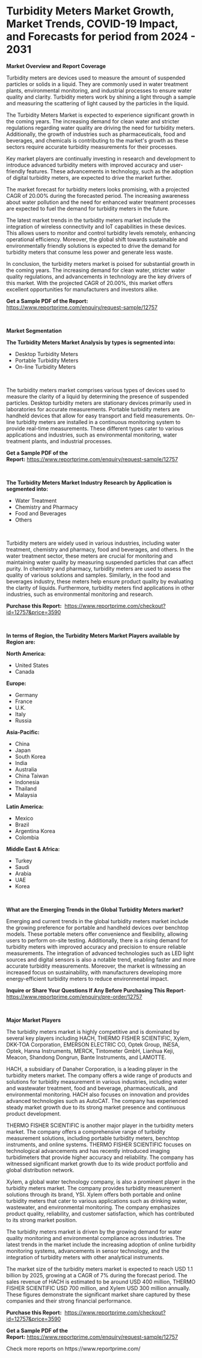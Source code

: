 <p><h1>Turbidity Meters Market Growth, Market Trends, COVID-19 Impact, and Forecasts for period from 2024 - 2031</h1></p><p><strong>Market Overview and Report Coverage</strong></p>
<p><p>Turbidity meters are devices used to measure the amount of suspended particles or solids in a liquid. They are commonly used in water treatment plants, environmental monitoring, and industrial processes to ensure water quality and clarity. Turbidity meters work by shining a light through a sample and measuring the scattering of light caused by the particles in the liquid.</p><p>The Turbidity Meters Market is expected to experience significant growth in the coming years. The increasing demand for clean water and stricter regulations regarding water quality are driving the need for turbidity meters. Additionally, the growth of industries such as pharmaceuticals, food and beverages, and chemicals is contributing to the market's growth as these sectors require accurate turbidity measurements for their processes.</p><p>Key market players are continually investing in research and development to introduce advanced turbidity meters with improved accuracy and user-friendly features. These advancements in technology, such as the adoption of digital turbidity meters, are expected to drive the market further.</p><p>The market forecast for turbidity meters looks promising, with a projected CAGR of 20.00% during the forecasted period. The increasing awareness about water pollution and the need for enhanced water treatment processes are expected to fuel the demand for turbidity meters in the future.</p><p>The latest market trends in the turbidity meters market include the integration of wireless connectivity and IoT capabilities in these devices. This allows users to monitor and control turbidity levels remotely, enhancing operational efficiency. Moreover, the global shift towards sustainable and environmentally friendly solutions is expected to drive the demand for turbidity meters that consume less power and generate less waste.</p><p>In conclusion, the turbidity meters market is poised for substantial growth in the coming years. The increasing demand for clean water, stricter water quality regulations, and advancements in technology are the key drivers of this market. With the projected CAGR of 20.00%, this market offers excellent opportunities for manufacturers and investors alike.</p></p>
<p><strong>Get a Sample PDF of the Report:</strong> <a href="https://www.reportprime.com/enquiry/request-sample/12757">https://www.reportprime.com/enquiry/request-sample/12757</a></p>
<p>&nbsp;</p>
<p><strong>Market Segmentation</strong></p>
<p><strong>The Turbidity Meters Market Analysis by types is segmented into:</strong></p>
<p><ul><li>Desktop Turbidity Meters</li><li>Portable Turbidity Meters</li><li>On-line Turbidity Meters</li></ul></p>
<p>&nbsp;</p>
<p><p>The turbidity meters market comprises various types of devices used to measure the clarity of a liquid by determining the presence of suspended particles. Desktop turbidity meters are stationary devices primarily used in laboratories for accurate measurements. Portable turbidity meters are handheld devices that allow for easy transport and field measurements. On-line turbidity meters are installed in a continuous monitoring system to provide real-time measurements. These different types cater to various applications and industries, such as environmental monitoring, water treatment plants, and industrial processes.</p></p>
<p><strong>Get a Sample PDF of the Report:</strong>&nbsp;<a href="https://www.reportprime.com/enquiry/request-sample/12757">https://www.reportprime.com/enquiry/request-sample/12757</a></p>
<p>&nbsp;</p>
<p><strong>The Turbidity Meters Market Industry Research by Application is segmented into:</strong></p>
<p><ul><li>Water Treatment</li><li>Chemistry and Pharmacy</li><li>Food and Beverages</li><li>Others</li></ul></p>
<p>&nbsp;</p>
<p><p>Turbidity meters are widely used in various industries, including water treatment, chemistry and pharmacy, food and beverages, and others. In the water treatment sector, these meters are crucial for monitoring and maintaining water quality by measuring suspended particles that can affect purity. In chemistry and pharmacy, turbidity meters are used to assess the quality of various solutions and samples. Similarly, in the food and beverages industry, these meters help ensure product quality by evaluating the clarity of liquids. Furthermore, turbidity meters find applications in other industries, such as environmental monitoring and research.</p></p>
<p><strong>Purchase this Report:</strong>&nbsp; <a href="https://www.reportprime.com/checkout?id=12757&price=3590">https://www.reportprime.com/checkout?id=12757&price=3590</a></p>
<p>&nbsp;</p>
<p><strong>In terms of Region, the Turbidity Meters Market Players available by Region are:</strong></p>
<p>
    <p> <strong> North America: </strong>
        <ul>
            <li>United States</li>
            <li>Canada</li>
        </ul>
        </p> 
    <p> <strong> Europe: </strong>
        <ul>
            <li>Germany</li>
            <li>France</li>
            <li>U.K.</li>
            <li>Italy</li>
            <li>Russia</li>
        </ul>
        </p> 
    <p> <strong> Asia-Pacific: </strong>
        <ul>
            <li>China</li>
            <li>Japan</li>
            <li>South Korea</li>
            <li>India</li>
            <li>Australia</li>
            <li>China Taiwan</li>
            <li>Indonesia</li>
            <li>Thailand</li>
            <li>Malaysia</li>
        </ul>
        </p> 
    <p> <strong> Latin America: </strong>
        <ul>
            <li>Mexico</li>
            <li>Brazil</li>
            <li>Argentina Korea</li>
            <li>Colombia</li>
        </ul>
        </p> 
    <p> <strong> Middle East & Africa: </strong>
        <ul>
            <li>Turkey</li>
            <li>Saudi</li>
            <li>Arabia</li>
            <li>UAE</li>
            <li>Korea</li>
        </ul>
    </p>
    </p>
<p>&nbsp;</p>
<p><strong>What are the Emerging Trends in the Global Turbidity Meters market?</strong></p>
<p><p>Emerging and current trends in the global turbidity meters market include the growing preference for portable and handheld devices over benchtop models. These portable meters offer convenience and flexibility, allowing users to perform on-site testing. Additionally, there is a rising demand for turbidity meters with improved accuracy and precision to ensure reliable measurements. The integration of advanced technologies such as LED light sources and digital sensors is also a notable trend, enabling faster and more accurate turbidity measurements. Moreover, the market is witnessing an increased focus on sustainability, with manufacturers developing more energy-efficient turbidity meters to reduce environmental impact.</p></p>
<p><strong>Inquire or Share Your Questions If Any Before Purchasing This Report</strong>- <a href="https://www.reportprime.com/enquiry/pre-order/12757">https://www.reportprime.com/enquiry/pre-order/12757</a></p>
<p>&nbsp;</p>
<p><strong>Major Market Players</strong></p>
<p><p>The turbidity meters market is highly competitive and is dominated by several key players including HACH, THERMO FISHER SCIENTIFIC, Xylem, DKK-TOA Corporation, EMERSON ELECTRIC CO, Optek Group, INESA, Optek, Hanna Instruments, MERCK, Tintometer GmbH, Lianhua Keji, Meacon, Shandong Dongrun, Bante Instruments, and LAMOTTE.</p><p>HACH, a subsidiary of Danaher Corporation, is a leading player in the turbidity meters market. The company offers a wide range of products and solutions for turbidity measurement in various industries, including water and wastewater treatment, food and beverage, pharmaceuticals, and environmental monitoring. HACH also focuses on innovation and provides advanced technologies such as AutoCAT. The company has experienced steady market growth due to its strong market presence and continuous product development.</p><p>THERMO FISHER SCIENTIFIC is another major player in the turbidity meters market. The company offers a comprehensive range of turbidity measurement solutions, including portable turbidity meters, benchtop instruments, and online systems. THERMO FISHER SCIENTIFIC focuses on technological advancements and has recently introduced imaging turbidimeters that provide higher accuracy and reliability. The company has witnessed significant market growth due to its wide product portfolio and global distribution network.</p><p>Xylem, a global water technology company, is also a prominent player in the turbidity meters market. The company provides turbidity measurement solutions through its brand, YSI. Xylem offers both portable and online turbidity meters that cater to various applications such as drinking water, wastewater, and environmental monitoring. The company emphasizes product quality, reliability, and customer satisfaction, which has contributed to its strong market position.</p><p>The turbidity meters market is driven by the growing demand for water quality monitoring and environmental compliance across industries. The latest trends in the market include the increasing adoption of online turbidity monitoring systems, advancements in sensor technology, and the integration of turbidity meters with other analytical instruments.</p><p>The market size of the turbidity meters market is expected to reach USD 1.1 billion by 2025, growing at a CAGR of 7% during the forecast period. The sales revenue of HACH is estimated to be around USD 400 million, THERMO FISHER SCIENTIFIC USD 700 million, and Xylem USD 300 million annually. These figures demonstrate the significant market share captured by these companies and their strong financial performance.</p></p>
<p><strong>Purchase this Report:</strong>&nbsp;&nbsp;<a href="https://www.reportprime.com/checkout?id=12757&price=3590">https://www.reportprime.com/checkout?id=12757&price=3590</a></p>
<p></p>
<p><strong>Get a Sample PDF of the Report:</strong>&nbsp;<a href="https://www.reportprime.com/enquiry/request-sample/12757">https://www.reportprime.com/enquiry/request-sample/12757</a></p>
<p>Check more reports on https://www.reportprime.com/</p>